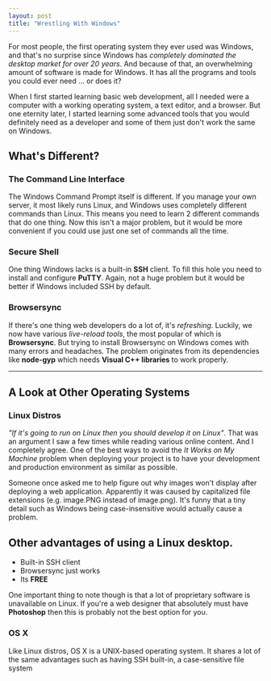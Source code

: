 ```yaml
---
layout: post
title: "Wrestling With Windows"
---
```


For most people, the first operating system they ever used was Windows, and that's no surprise since Windows has *completely dominated the desktop market for over 20 years*. And because of that, an overwhelming amount of software is made for Windows. It has all the programs and tools you could ever need ... or does it?

When I first started learning basic web development, all I needed were a computer with a working operating system, a text editor, and a browser. But one eternity later, I started learning some advanced tools that you would definitely need as a developer and some of them just don't work the same on Windows.

## What's Different?

### The Command Line Interface

The Windows Command Prompt itself is different. If you manage your own server, it most likely runs Linux, and Windows uses completely different commands than Linux. This means you need to learn 2 different commands that do one thing. Now this isn't a major problem, but it would be more convenient if you could use just one set of commands all the time.

### Secure Shell

One thing Windows lacks is a built-in **SSH** client. To fill this hole you need to install and configure **PuTTY**. Again, not a huge problem but it would be better if Windows included SSH by default.

### Browsersync

If there's one thing web developers do a lot of, it's *refreshing*. Luckily, we now have various *live-reload tools*, the most popular of which is **Browsersync**. But trying to install Browsersync on Windows comes with many errors and headaches. The problem originates from its dependencies like **node-gyp** which needs **Visual C++ libraries** to work properly.

___

## A Look at Other Operating Systems

### Linux Distros

*"If it's going to run on Linux then you should develop it on Linux"*. That was an argument I saw a few times while reading various online content. And I completely agree. One of the best ways to avoid the *It Works on My Machine* problem when deploying your project is to have your development and production environment as similar as possible.

Someone once asked me to help figure out why images won't display after deploying a web application. Apparently it was caused by capitalized file extensions (e.g. image.PNG instead of image.png). It's funny that a tiny detail such as Windows being case-insensitive would actually cause a problem.

Other advantages of using a Linux desktop.
- 
- Built-in SSH client
- Browsersync just works
- Its **FREE**

One important thing to note though is that a lot of proprietary software is unavailable on Linux. If you're a web designer that absolutely must have **Photoshop** then this is probably not the best option for you.

### OS X

Like Linux distros, OS X is a UNIX-based operating system. It shares a lot of the same advantages such as having SSH built-in, a case-sensitive file system
